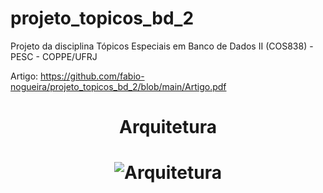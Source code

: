 # projeto_topicos_bd_2
Projeto da disciplina Tópicos Especiais em Banco de Dados II (COS838) - PESC - COPPE/UFRJ

Artigo: https://github.com/fabio-nogueira/projeto_topicos_bd_2/blob/main/Artigo.pdf

<h1 align="center">Arquitetura</h1>

<h1 align="center"><img src="https://i.imgur.com/TTOUJ5h.jpg" alt="Arquitetura" class="center"></h1>
